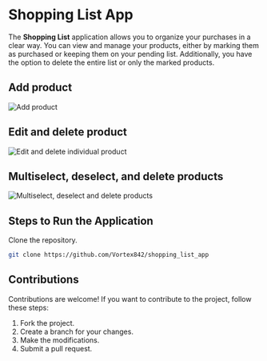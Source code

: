 # Shopping List App

The **Shopping List** application allows you to organize your purchases in a clear way. You can view and manage your products, either by marking them as purchased or keeping them on your pending list. Additionally, you have the option to delete the entire list or only the marked products.

## Add product
![Add product](ShoppingList_video_AddProduct.gif)

## Edit and delete product
![Edit and delete individual product](ShoppingList_video_DeleteEditProduct.gif)

## Multiselect, deselect, and delete products
![Multiselect, deselect and delete products](ShoppingList_video_MultiSelectProducts.gif)

## Steps to Run the Application
Clone the repository.
   ```bash
   git clone https://github.com/Vortex842/shopping_list_app
   ```

## Contributions
Contributions are welcome! If you want to contribute to the project, follow these steps:

1. Fork the project.
2. Create a branch for your changes.
3. Make the modifications.
4. Submit a pull request.
